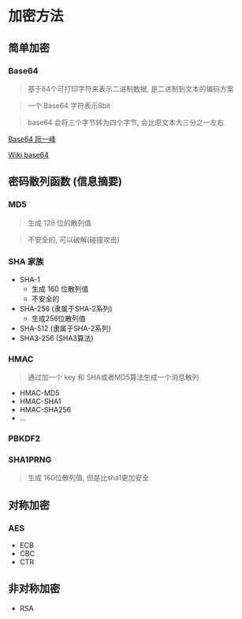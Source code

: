 # 加密方法

## 简单加密

### Base64
> 基于64个可打印字符来表示二进制数据, 是二进制到文本的编码方案

> 一个 Base64 字符表示8bit

> base64 会将三个字节转为四个字节, 会比原文本大三分之一左右

[Base64 阮一峰](http://www.ruanyifeng.com/blog/2008/06/base64.html)

[Wiki base64](https://zh.wikipedia.org/wiki/Base64)

## 密码散列函数 (信息摘要)

### MD5
> 生成 128 位的散列值

> 不安全的, 可以破解(碰撞攻击)

### SHA 家族

+ SHA-1
  + 生成 160 位散列值
  + 不安全的
+ SHA-256 (隶属于SHA-2系列)
  + 生成256位散列值
+ SHA-512 (隶属于SHA-2系列)
+ SHA3-256 (SHA3算法)

### HMAC
> 通过加一个 key 和 SHA或者MD5算法生成一个消息散列

+ HMAC-MD5
+ HMAC-SHA1
+ HMAC-SHA256
+ ...

### PBKDF2 

### SHA1PRNG
> 生成 160位散列值, 但是比sha1更加安全

## 对称加密

### AES

+ ECB
+ CBC
+ CTR
  
## 非对称加密

+ RSA



